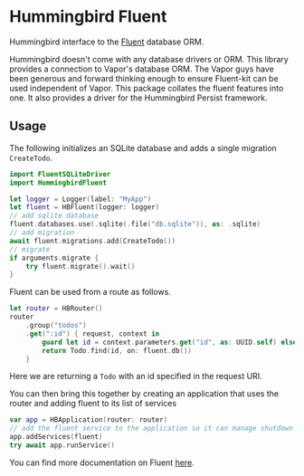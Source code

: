 # Hummingbird Fluent

Hummingbird interface to the [Fluent](https://github.com/vapor/fluent-kit) database ORM.

Hummingbird doesn't come with any database drivers or ORM. This library provides a connection to Vapor's database ORM. The Vapor guys have been generous and forward thinking enough to ensure Fluent-kit can be used independent of Vapor. This package collates the fluent features into one. It also provides a driver for the Hummingbird Persist framework.

## Usage

The following initializes an SQLite database and adds a single migration `CreateTodo`.

```swift
import FluentSQLiteDriver
import HummingbirdFluent

let logger = Logger(label: "MyApp")
let fluent = HBFluent(logger: logger)
// add sqlite database
fluent.databases.use(.sqlite(.file("db.sqlite")), as: .sqlite)
// add migration
await fluent.migrations.add(CreateTodo())
// migrate
if arguments.migrate {
    try fluent.migrate().wait()
}
```

Fluent can be used from a route as follows.

```swift
let router = HBRouter()
router
    .group("todos")
    .get(":id") { request, context in 
        guard let id = context.parameters.get("id", as: UUID.self) else { return request.failure(HBHTTPError(.badRequest)) }
        return Todo.find(id, on: fluent.db())
    }
```
Here we are returning a `Todo` with an id specified in the request URI.

You can then bring this together by creating an application that uses the router and adding fluent to its list of services

```swift
var app = HBApplication(router: router)
// add the fluent service to the application so it can manage shutdown correctly
app.addServices(fluent)
try await app.runService()
```

You can find more documentation on Fluent [here](https://docs.vapor.codes/4.0/fluent/overview/).
